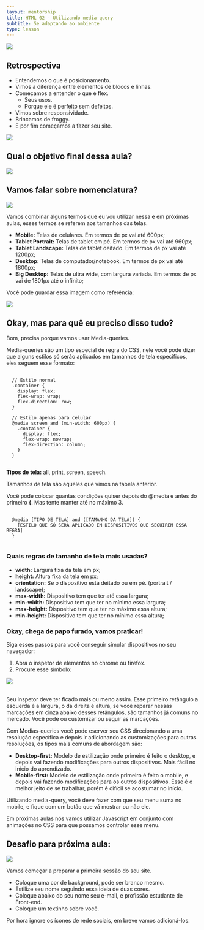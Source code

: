 ```yaml
---
layout: mentorship
title: HTML 02 - Utilizando media-query
subtitle: Se adaptando ao ambiente
type: lesson
---
```


<div class="is-flex-container to-center">
  <img class="is-fullwidth" src="/assets/mentorship/retrospective.png" />
</div>

## Retrospectiva

- Entendemos o que é posicionamento.
- Vimos a diferença entre elementos de blocos e linhas.
- Começamos a entender o que é flex.
  - Seus usos.
  - Porque ele é perfeito sem defeitos.
- Vimos sobre responsividade.
- Brincamos de froggy.
- E por fim começamos a fazer seu site.

<div class="is-flex-container to-center">
  <img class="is-fullwidth" src="/assets/mentorship/froggy.png" />
</div>


## Qual o objetivo final dessa aula?

<div class="is-flex-container to-center">
  <img class="is-fullwidth" src="/assets/mentorship/menu-mobile-desktop.png" />
</div>

## Vamos falar sobre nomenclatura?

<div class="is-flex-container to-center">
  <img src="/assets/mentorship/measuring-screen.png" />
</div>

Vamos combinar alguns termos que eu vou utilizar nessa e em próximas aulas, esses termos se referem aos tamanhos das telas.

- **Mobile:** Telas de celulares. Em termos de px vai até 600px;
- **Tablet Portrait:** Telas de tablet em pé. Em termos de px vai até 960px;
- **Tablet Landscape:** Telas de tablet deitado. Em termos de px vai até 1200px;
- **Desktop:** Telas de computador/notebook. Em termos de px vai até 1800px;
- **Big Desktop:** Telas de ultra wide, com largura variada. Em termos de px vai de 1801px até o infinito;

Você pode guardar essa imagem como referência:

<div class="is-flex-container to-center">
  <img src="/assets/mentorship/display-reference.png" />
</div>

## Okay, mas para quê eu preciso disso tudo?

Bom, precisa porque vamos usar Media-queries.

Media-queries são um tipo especial de regra do CSS, nele você pode dizer que alguns estilos só serão aplicados em tamanhos de tela específicos, eles seguem esse formato:

<pre class="is-hljs">
  <code class="css">
  // Estilo normal
  .container {
    display: flex;
    flex-wrap: wrap;
    flex-direction: row;
  }

  // Estilo apenas para celular
  @media screen and (min-width: 600px) {
    .container {
      display: flex;
      flex-wrap: nowrap;
      flex-direction: column;
    }
  }
  </code>
</pre>

**Tipos de tela:** all, print, screen, speech.

Tamanhos de tela são aqueles que vimos na tabela anterior.

Você pode colocar quantas condições quiser depois do @media e antes do primeiro **{**. Mas tente manter até no máximo 3.

<pre class="is-hljs">
  <code class="css">
  @media [TIPO DE TELA] and ([TAMANHO DA TELA]) {
    [ESTILO QUE SÓ SERÁ APLICADO EM DISPOSITIVOS QUE SEGUIREM ESSA REGRA]
  }
  </code>
</pre>

### Quais regras de tamanho de tela mais usadas?

- **width:** Largura fixa da tela em px;
- **height:** Altura fixa da tela em px;
- **orientation:** Se o dispositivo está deitado ou em pé. (portrait / landscape);
- **max-width:** Dispositivo tem que ter até essa largura;
- **min-width:** Dispositivo tem que ter no mínimo essa largura;
- **max-height:** Dispositivo tem que ter no máximo essa altura;
- **min-height:** Dispositivo tem que ter no mínimo essa altura;

### Okay, chega de papo furado, vamos praticar!

Siga esses passos para você conseguir simular dispositivos no seu navegador:

1. Abra o inspetor de elementos no chrome ou firefox.
2. Procure esse símbolo:


<div class="is-flex-container to-center">
  <img src="/assets/mentorship/responsive-guide-01.png" />
</div>

<br />

Seu inspetor deve ter ficado mais ou meno assim. Esse primeiro retângulo a esquerda é a largura, o da direita é altura, se você reparar nessas marcações em cinza abaixo desses retângulos, são tamanhos já comuns no mercado. Você pode ou customizar ou seguir as marcações.

Com Medias-queries você pode escrver seu CSS direcionando a uma resolução específica e depois ir adicionando as customizações para outras resoluções, os tipos mais comuns de abordagem são:

- **Desktop-first:** Modelo de estilização onde primeiro é feito o desktop, e depois vai fazendo modificações para outros dispositivos. Mais fácil no início do aprendizado.
- **Mobile-first:** Modelo de estilização onde primeiro é feito o mobile, e depois vai fazendo modificações para os outros dispositivos. Esse é o melhor jeito de se trabalhar, porém é difícil se acostumar no início.

Utilizando media-query, você deve fazer com que seu menu suma no mobile, e fique com um botão que vá mostrar ou não ele.

Em próximas aulas nós vamos utilizar Javascript em conjunto com animações no CSS para que possamos controlar esse menu.

## Desafio para próxima aula:

<div class="is-flex-container to-center">
  <img class="is-fullwidth" src="/assets/mentorship/section-site-01.png" />
</div>

Vamos começar a preparar a primeira sessão do seu site.

- Coloque uma cor de background, pode ser branco mesmo.
- Estilize seu nome seguindo essa ideia de duas cores.
- Coloque abaixo do seu nome seu e-mail, e profissão estudante de Front-end.
- Coloque um textinho sobre você.

Por hora ignore os ícones de rede sociais, em breve vamos adicioná-los.
